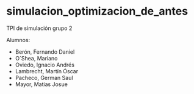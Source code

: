 # simulacion_optimizacion_de_antes
TPI de simulación grupo 2 

Alumnos: 
- Berón, Fernando Daniel
- O´Shea, Mariano
- Oviedo, Ignacio Andrés
- Lambrecht, Martín Óscar
- Pacheco, German Saul
- Mayor, Matias Josue
